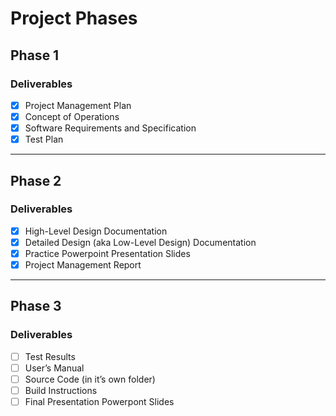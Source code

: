 # Project Phases

## Phase 1
### Deliverables
- [X] Project Management Plan
- [X] Concept of Operations
- [X] Software Requirements and Specification
- [X] Test Plan

--------------------

## Phase 2
### Deliverables
- [X] High-Level Design Documentation
- [X] Detailed Design (aka Low-Level Design) Documentation
- [X] Practice Powerpoint Presentation Slides
- [X] Project Management Report

--------------------

## Phase 3 
### Deliverables
- [ ] Test Results
- [ ] User’s Manual 
- [ ] Source Code (in it’s own folder)
- [ ] Build Instructions
- [ ] Final Presentation Powerpont Slides
